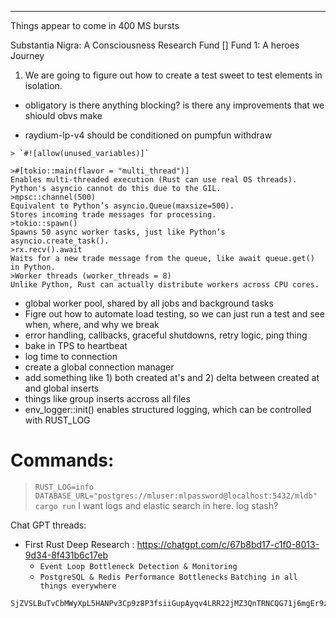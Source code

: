 ---

Things appear to come in 400 MS bursts

Substantia Nigra: A Consciousness Research Fund
[] Fund 1: A heroes Journey

1. We are going to figure out how to create a test sweet to test elements in isolation.

- obligatory is there anything blocking? is there any improvements that we shiould obvs make

- raydium-lp-v4 should be conditioned on pumpfun withdraw

```
> `#![allow(unused_variables)]`

>#[tokio::main(flavor = "multi_thread")]
Enables multi-threaded execution (Rust can use real OS threads).
Python's asyncio cannot do this due to the GIL.
>mpsc::channel(500)
Equivalent to Python’s asyncio.Queue(maxsize=500).
Stores incoming trade messages for processing.
>tokio::spawn()
Spawns 50 async worker tasks, just like Python’s asyncio.create_task().
>rx.recv().await
Waits for a new trade message from the queue, like await queue.get() in Python.
>Worker threads (worker_threads = 8)
Unlike Python, Rust can actually distribute workers across CPU cores.

```

- global worker pool, shared by all jobs and background tasks
- Figre out how to automate load testing, so we can just run a test and see when, where, and why we break
- error handling, callbacks, graceful shutdowns, retry logic, ping thing
- bake in TPS to heartbeat
- log time to connection
- create a global connection manager
- add something like 1) both created at's and 2) delta between created at and global inserts
- things like group inserts accross all files
- env_logger::init() enables structured logging, which can be controlled with RUST_LOG

# Commands:

> `RUST_LOG=info DATABASE_URL="postgres://mluser:mlpassword@localhost:5432/mldb" cargo run`
> I want logs and elastic search in here.
> log stash?

Chat GPT threads:

- First Rust Deep Research : https://chatgpt.com/c/67b8bd17-c1f0-8013-9d34-8f431b6c17eb
  - `Event Loop Bottleneck Detection & Monitoring`
  - `PostgreSQL & Redis Performance Bottlenecks`
    `Batching in all things everywhere`

```
SjZVSLBuTvCbMWyXpL5HANPv3Cp9z8P3fsiiGupAyqv4LRR22jMZ3QnTRNCQG71j6mgEr9zByK7hiLwwrBak3eQ
```
